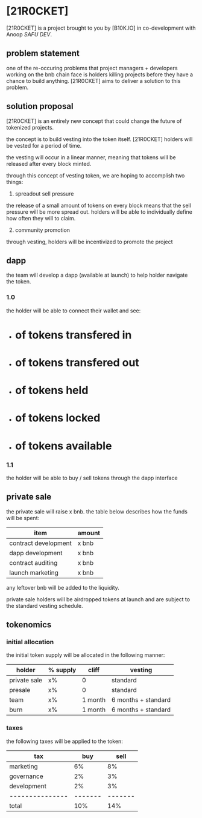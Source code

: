 # [21R0CKET]

[21R0CKET] is a project brought to you by [B10K.IO] in co-development with Anoop *SAFU DEV*.

## problem statement

one of the re-occuring problems that project managers + developers working on the bnb chain face is holders killing projects before they have a chance to build anything. [21R0CKET] aims to deliver a solution to this problem.

## solution proposal

[21R0CKET] is an entirely new concept that could change the future of tokenized projects.

the concept is to build vesting into the token itself. [21R0CKET] holders will be vested for a period of time.

the vesting will occur in a linear manner, meaning that tokens will be released after every block minted.

through this concept of vesting token, we are hoping to accomplish two things:

1. spreadout sell pressure

the release of a small amount of tokens on every block means that the sell pressure will be more spread out. holders will be able to individually define how often they will to claim.

2. community promotion

through vesting, holders will be incentivized to promote the project

## dapp

the team will develop a dapp (available at launch) to help holder navigate the token.

### 1.0 

the holder will be able to connect their wallet and see:

- # of tokens transfered in
- # of tokens transfered out
- # of tokens held
- # of tokens locked
- # of tokens available

### 1.1

the holder will be able to buy / sell tokens through the dapp interface

## private sale

the private sale will raise x bnb. the table below describes how the funds will be spent:

| item                  | amount    |
|-----------------------|-----------|
| contract development  | x bnb     |
| dapp development      | x bnb     |  
| contract auditing     | x bnb     |
| launch marketing      | x bnb     |

any leftover bnb will be added to the liquidity.

private sale holders will be airdropped tokens at launch and are subject to the standard vesting schedule.

## tokenomics

### initial allocation

the initial token supply will be allocated in the following manner:

| holder                | % supply  | cliff     | vesting               |
|-----------------------|-----------|-----------|-----------------------|
| private sale          | x%        | 0         | standard              |
| presale               | x%        | 0         | standard              |
| team                  | x%        | 1 month   | 6 months + standard   |
| burn                  | x%        | 1 month   | 6 months + standard   |

### taxes

the following taxes will be applied to the token:

| tax           | buy   | sell  |
|---------------|-------|-------|
| marketing     | 6%    | 8%    |
| governance    | 2%    | 3%    |
| development   | 2%    | 3%    |
|---------------|-------|-------|
| total         | 10%   | 14%   |